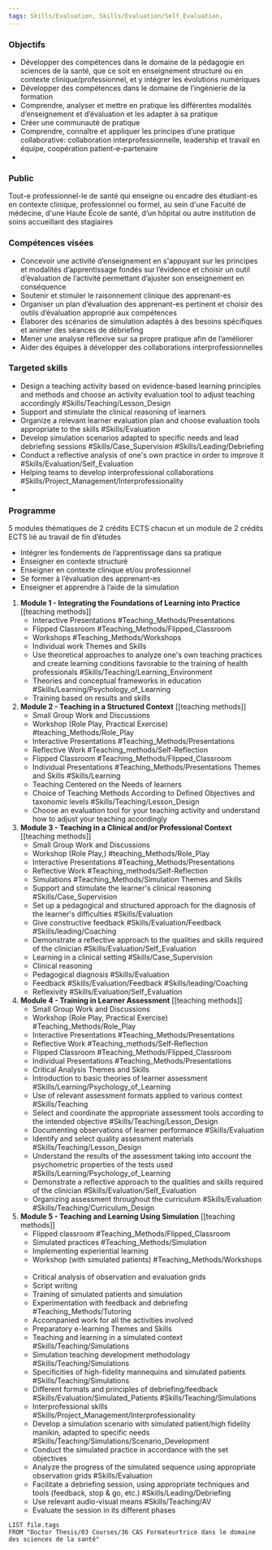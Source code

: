 ```yaml
---
tags: Skills/Evaluation, Skills/Evaluation/Self_Evaluation, 
---
```



### Objectifs

- Développer des compétences dans le domaine de la pédagogie en sciences de la santé, que ce soit en enseignement structuré ou en contexte clinique/professionnel, et y intégrer les évolutions numériques
- Développer des compétences dans le domaine de l’ingénierie de la formation
- Comprendre, analyser et mettre en pratique les différentes modalités d’enseignement et d’évaluation et les adapter à sa pratique
- Créer une communauté de pratique
- Comprendre, connaître et appliquer les principes d’une pratique collaborative: collaboration interprofessionnelle, leadership et travail en équipe, coopération patient-e-partenaire
- 
### Public

Tout-e professionnel-le de santé qui enseigne ou encadre des étudiant-es en contexte clinique, professionnel ou formel, au sein d'une Faculté de médecine, d'une Haute École de santé, d’un hôpital ou autre institution de soins accueillant des stagiaires

### Compétences visées

- Concevoir une activité d’enseignement en s'appuyant sur les principes et modalités d’apprentissage fondés sur l’évidence et choisir un outil d’évaluation de l’activité permettant d’ajuster son enseignement en conséquence
- Soutenir et stimuler le raisonnement clinique des apprenant-es
- Organiser un plan d’évaluation des apprenant-es pertinent et choisir des outils d’évaluation approprié aux compétences
- Élaborer des scénarios de simulation adaptés à des besoins spécifiques et animer des séances de débriefing
- Mener une analyse réflexive sur sa propre pratique afin de l’améliorer
- Aider des équipes à développer des collaborations interprofessionnelles

### Targeted skills

- Design a teaching activity based on evidence-based learning principles and methods and choose an activity evaluation tool to adjust teaching accordingly #Skills/Teaching/Lesson_Design
- Support and stimulate the clinical reasoning of learners
- Organize a relevant learner evaluation plan and choose evaluation tools appropriate to the skills #Skills/Evaluation 
- Develop simulation scenarios adapted to specific needs and lead debriefing sessions #Skills/Case_Supervision #Skills/Leading/Debriefing
- Conduct a reflective analysis of one's own practice in order to improve it #Skills/Evaluation/Self_Evaluation
- Helping teams to develop interprofessional collaborations #Skills/Project_Management/Interprofessionality
- 
### Programme

5 modules thématiques de 2 crédits ECTS chacun et un module de 2 crédits ECTS lié au travail de fin d’études

- Intégrer les fondements de l’apprentissage dans sa pratique
- Enseigner en contexte structuré
- Enseigner en contexte clinique et/ou professionnel
- Se former à l’évaluation des apprenant-es
- Enseigner et apprendre à l’aide de la simulation

1. **Module 1 - Integrating the Foundations of Learning into Practice**
	[[teaching methods]]
	* Interactive Presentations #Teaching_Methods/Presentations
	* Flipped Classroom #Teaching_Methods/Flipped_Classroom
	* Workshops #Teaching_Methods/Workshops
	* Individual work
	Themes and Skills
	* Use theoretical approaches to analyze one's own teaching practices and create learning conditions favorable to the training of health professionals #Skills/Teaching/Learning_Environment
	* Theories and conceptual frameworks in education #Skills/Learning/Psychology_of_Learning
	* Training based on results and skills 
2. **Module 2 - Teaching in a Structured Context**
	[[teaching methods]]
	- Small Group Work and Discussions
	- Workshop (Role Play, Practical Exercise) #teaching_Methods/Role_Play
	- Interactive Presentations #Teaching_Methods/Presentations
	- Reflective Work #Teaching_methods/Self-Reflection
	- Flipped Classroom #Teaching_Methods/Flipped_Classroom
	- Individual Presentations #Teaching_Methods/Presentations
	Themes and Skills #Skills/Learning
	- Teaching Centered on the Needs of learners
	- Choice of Teaching Methods According to Defined Objectives and taxonomic levels #Skills/Teaching/Lesson_Design 
	- Choose an evaluation tool for your teaching activity and understand how to adjust your teaching accordingly 
3. **Module 3 - Teaching in a Clinical and/or Professional Context**
	[[teaching methods]]
	- Small Group Work and Discussions
	- Workshop (Role Play,) #teaching_Methods/Role_Play
	- Interactive Presentations #Teaching_Methods/Presentations
	- Reflective Work #Teaching_methods/Self-Reflection
	- Simulations #Teaching_Methods/Simulation
	Themes and Skills
	- Support and stimulate the learner's clinical reasoning #Skills/Case_Supervision 
	- Set up a pedagogical and structured approach for the diagnosis of the learner's difficulties #Skills/Evaluation 
	- Give constructive feedback #Skills/Evaluation/Feedback #Skills/leading/Coaching
	- Demonstrate a reflective approach to the qualities and skills required of the clinician #Skills/Evaluation/Self_Evaluation 
	- Learning in a clinical setting #Skills/Case_Supervision 
	- Clinical reasoning
	- Pedagogical diagnosis #Skills/Evaluation 
	- Feedback #Skills/Evaluation/Feedback #Skills/leading/Coaching
	- Reflexivity #Skills/Evaluation/Self_Evaluation 
4. **Module 4 - Training in Learner Assessment**
	[[teaching methods]]
	- Small Group Work and Discussions
	- Workshop (Role Play, Practical Exercise) #Teaching_Methods/Role_Play
	- Interactive Presentations #Teaching_Methods/Presentations
	- Reflective Work #Teaching_methods/Self-Reflection
	- Flipped Classroom #Teaching_Methods/Flipped_Classroom
	- Individual Presentations #Teaching_Methods/Presentations
	- Critical Analysis
	Themes and Skills
	- Introduction to basic theories of learner assessment #Skills/Learning/Psychology_of_Learning 
	- Use of relevant assessment formats applied to various context #Skills/Teaching 
	- Select and coordinate the appropriate assessment tools according to the intended objective #Skills/Teaching/Lesson_Design 
	- Documenting observations of learner performance #Skills/Evaluation 
	- Identify and select quality assessment materials #Skills/Teaching/Lesson_Design 
	- Understand the results of the assessment taking into account the psychometric properties of the tests used #Skills/Learning/Psychology_of_Learning 
	- Demonstrate a reflective approach to the qualities and skills required of the clinician #Skills/Evaluation/Self_Evaluation 
	- Organizing assessment throughout the curriculum #Skills/Evaluation  #Skills/Teaching/Curriculum_Design 
5. **Module 5 - Teaching and Learning Using Simulation**
	[[teaching methods]]
	- Flipped classroom #Teaching_Methods/Flipped_Classroom 
	- Simulated practices #Teaching_Methods/Simulation 
	- Implementing experiential learning
	- Workshop (with simulated patients) #Teaching_Methods/Workshops  
	- Critical analysis of observation and evaluation grids 
	- Script writing 
	- Training of simulated patients and simulation
	- Experimentation with feedback and debriefing #Teaching_Methods/Tutoring
	- Accompanied work for all the activities involved 
	- Preparatory e-learning
	Themes and Skills
	- Teaching and learning in a simulated context #Skills/Teaching/Simulations
	- Simulation teaching development methodology #Skills/Teaching/Simulations 
	- Specificities of high-fidelity mannequins and simulated patients #Skills/Teaching/Simulations 
	- Different formats and principles of debriefing/feedback #Skills/Evaluation/Simulated_Patients #Skills/Teaching/Simulations
	- Interprofessional skills #Skills/Project_Management/Interprofessionality 
	- Develop a simulation scenario with simulated patient/high fidelity manikin, adapted to specific needs #Skills/Teaching/Simulations/Scenario_Development
	- Conduct the simulated practice in accordance with the set objectives 
	- Analyze the progress of the simulated sequence using appropriate observation grids #Skills/Evaluation
	- Facilitate a debriefing session, using appropriate techniques and tools (feedback, stop & go, etc.) #Skills/Leading/Debriefing  
	- Use relevant audio-visual means #Skills/Teaching/AV
	- Evaluate the session in its different phases

```dataview
LIST file.tags
FROM "Doctor Thesis/03 Courses/36 CAS Formateurtrice dans le domaine des sciences de la santé"

```

